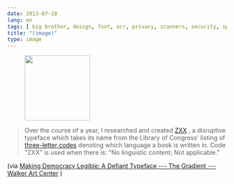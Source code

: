 ```yaml
---
date: 2013-07-18
lang: en
tags: [ big brother, design, font, ocr, privacy, scanners, security, spying, typography ]
title: "(image)"
type: image
---
```


<figure>
<a
href="https://hugo.ferreira.cc/over-the-course-of-a-year-i-researched-and/attachment/429/"
rel="attachment"><img
src="/wp-content/uploads/2013/07/tumblr_mq5d2hZLtq1qz82meo1_1280-150x150.jpg"
width="150" height="150" /></a></figure>

> Over the course of a year, I researched and created
> [ZXX](http://z-x-x.org/) , a disruptive typeface which takes its name
> from the Library of Congress' listing of [three-letter
> codes](http://www.loc.gov/standards/iso639-2/php/code_list.php)
> denoting which language a book is written in. Code "ZXX" is used when
> there is: "No linguistic content; Not applicable."

(via [Making Democracy Legible: A Defiant Typeface --- The Gradient ---
Walker Art
Center](http://blogs.walkerart.org/design/2013/06/20/sang-mun-defiant-typeface-nsa-privacy/)
)

